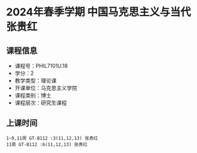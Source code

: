 # 2024年春季学期 中国马克思主义与当代 张贵红






## 课程信息

- 课程号：PHIL7101U.18
- 学分：2
- 教学类型：理论课
- 开课单位：马克思主义学院
- 课程类别：博士
- 课程层次：研究生课程

## 上课时间

```
1~9,11周 GT-B112 :3(11,12,13) 张贵红
11周 GT-B112 :6(11,12,13) 张贵红
```

